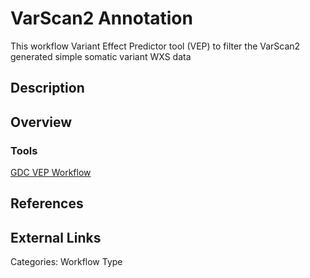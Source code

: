 # VarScan2 Annotation #
This workflow Variant Effect Predictor tool (VEP) to filter the VarScan2 generated simple somatic variant WXS data

## Description ##

## Overview ##

### Tools ###
[GDC VEP Workflow](https://github.com/nci-gdc/vep-cwl)
## References ##

## External Links ##

Categories: Workflow Type
